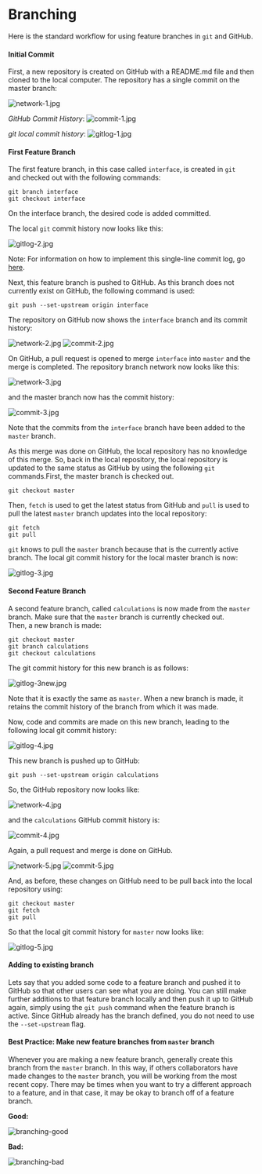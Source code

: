 # Branching

Here is the standard workflow for using feature branches in `git` and GitHub.

#### Initial Commit
First, a new repository is created on GitHub with a README.md file and then  
cloned to the local computer.  The repository has a single commit on the master 
branch:

![network-1.jpg](branching_files/network-1.JPG)

_GitHub Commit History_: ![commit-1.jpg](branching_files/commit-1.JPG)

_git local commit history_:
![gitlog-1.jpg](branching_files/gitlog-1.JPG)


#### First Feature Branch
The first feature branch, in this case called `interface`, is created in `git`  
and checked out with the following commands:
```
git branch interface
git checkout interface
```
On the interface branch, the desired code is added committed.

The local `git` commit history now looks like this:

![gitlog-2.jpg](branching_files/gitlog-2.JPG)

Note:  For information on how to implement this single-line commit log,
go <a href="https://github.com/dward2/BME547/blob/master/Resources/Git/GitCommands.md#git-log-options">here</a>.

Next, this feature branch is pushed to GitHub.  As this branch does not
currently exist on GitHub, the following command is used:
```
git push --set-upstream origin interface
```
The repository on GitHub now shows the `interface` branch and its commit 
history:

![network-2.jpg](branching_files/network-2.JPG)
![commit-2.jpg](branching_files/commit-2.JPG)

On GitHub, a pull request is opened to merge `interface` into `master` and the
merge is completed.  The repository branch network now looks like this:

![network-3.jpg](branching_files/network-3.JPG)

and the master branch now has the commit history:

![commit-3.jpg](branching_files/commit-3.JPG)

Note that the commits from the `interface` branch have been added to the 
`master` branch.

As this merge was done on GitHub, the local repository has no knowledge of this
merge.  So, back in the local repository, the local repository is updated to 
the same status as GitHub by using the following `git` commands.First, the
master branch is checked out.
```
git checkout master
```
Then, `fetch` is used to get the latest status from GitHub and `pull` is used
to pull the latest `master` branch updates into the local repository:
```
git fetch
git pull
```
`git` knows to pull the `master` branch because that is the currently active
branch.  The local git commit history for the local master branch is now:

![gitlog-3.jpg](branching_files/gitlog-3.JPG)

#### Second Feature Branch
A second feature branch, called `calculations` is now made from the `master` 
branch.  Make sure that the `master` branch is currently checked out.  
Then, a new branch is made:
```
git checkout master
git branch calculations
git checkout calculations
```
The git commit history for this new branch is as follows:

![gitlog-3new.jpg](branching_files/gitlog-3new.JPG)

Note that it is exactly the same as `master`.  When a new branch is made, it
retains the commit history of the branch from which it was made.

Now, code and commits are made on this new branch, leading to the following
local git commit history:

![gitlog-4.jpg](branching_files/gitlog-4.JPG)

This new branch is pushed up to GitHub:
```
git push --set-upstream origin calculations
```

So, the GitHub repository now looks like:

![network-4.jpg](branching_files/network-4.JPG)

and the `calculations` GitHub commit history is:

![commit-4.jpg](branching_files/commit-4.JPG)

Again, a pull request and merge is done on GitHub.

![network-5.jpg](branching_files/network-5.JPG)
![commit-5.jpg](branching_files/commit-5.JPG)

And, as before, these changes on GitHub need to be pull back into the local
repository using:
```
git checkout master
git fetch
git pull
```
So that the local git commit history for `master` now looks like:

![gitlog-5.jpg](branching_files/gitlog-5.JPG)

#### Adding to existing branch
Lets say that you added some code to a feature branch and pushed it to GitHub
so that other users can see what you are doing.  You can still make further
additions to that feature branch locally and then push it up to GitHub again,
simply using the `git push` command when the feature branch is active.  Since
GitHub already has the branch defined, you do not need to use the 
`--set-upstream` flag.

#### Best Practice:  Make new feature branches from `master` branch
Whenever you are making a new feature branch, generally create this branch from
the `master` branch.  In this way, if others collaborators have made changes
to the `master` branch, you will be working from the most recent copy.  There
may be times when you want to try a different approach to a feature, and in
that case, it may be okay to branch off of a feature branch.

__Good:__

![branching-good](branching_files/branching_good.jpg)

__Bad:__

![branching-bad](branching_files/braching_bad.jpg)


